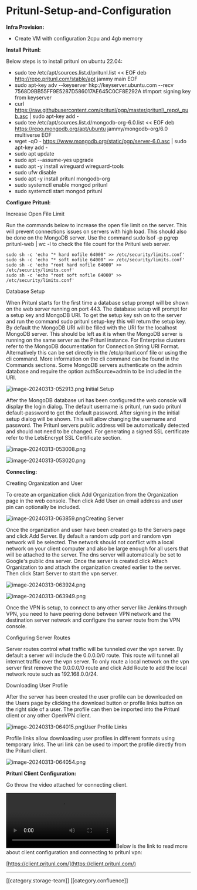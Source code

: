 # Pritunl-Setup-and-Configuration

**Infra Provision:**

* Create VM with configuration 2cpu and 4gb memory

**Install Pritunl:**

Below steps is to install pritunl on ubuntu 22.04:

* sudo tee /etc/apt/sources.list.d/pritunl.list << EOF deb http://repo.pritunl.com/stable/apt jammy main EOF
* sudo apt-key adv --keyserver hkp://keyserver.ubuntu.com --recv 7568D9BB55FF9E5287D586017AE645C0CF8E292A #Import signing key from keyserver
* curl https://raw.githubusercontent.com/pritunl/pgp/master/pritunl\_repo\_pub.asc | sudo apt-key add -
* sudo tee /etc/apt/sources.list.d/mongodb-org-6.0.list << EOF deb https://repo.mongodb.org/apt/ubuntu jammy/mongodb-org/6.0 multiverse EOF
* wget -qO - https://www.mongodb.org/static/pgp/server-6.0.asc | sudo apt-key add -
* sudo apt update
* sudo apt --assume-yes upgrade
* sudo apt -y install wireguard wireguard-tools
* sudo ufw disable
* sudo apt -y install pritunl mongodb-org
* sudo systemctl enable mongod pritunl
* sudo systemctl start mongod pritunl

**Configure Pritunl:**

Increase Open File Limit

Run the commands below to increase the open file limit on the server. This will prevent connections issues on servers with high load. This should also be done on the MongoDB server. Use the command sudo lsof -p pgrep pritunl-web | wc -l to check the file count for the Pritunl web server.

```
sudo sh -c 'echo "* hard nofile 64000" >> /etc/security/limits.conf'
sudo sh -c 'echo "* soft nofile 64000" >> /etc/security/limits.conf'
sudo sh -c 'echo "root hard nofile 64000" >> /etc/security/limits.conf'
sudo sh -c 'echo "root soft nofile 64000" >> /etc/security/limits.conf'
```

Database Setup

When Pritunl starts for the first time a database setup prompt will be shown on the web server running on port 443. The database setup will prompt for a setup key and MongoDB URI. To get the setup key ssh on to the server and run the command sudo pritunl setup-key this will return the setup key. By default the MongoDB URI will be filled with the URI for the localhost MongoDB server. This should be left as it is when the MongoDB server is running on the same server as the Pritunl instance. For Enterprise clusters refer to the MongoDB documentation for Connection String URI Format. Alternatively this can be set directly in the /etc/pritunl.conf file or using the cli command. More information on the cli command can be found in the Commands sections. Some MongoDB servers authenticate on the admin database and require the option authSource=admin to be included in the URI.

![image-20240313-052913.png](../../../../DevOpsFull/AllDocs/images/storage/image-20240313-052913.png) Initial Setup

After the MongoDB database uri has been configured the web console will display the login dialog. The default username is pritunl, run sudo pritunl default-password to get the default password. After signing in the initial setup dialog will be shown. This will allow changing the username and password. The Pritunl servers public address will be automatically detected and should not need to be changed. For generating a signed SSL certificate refer to the LetsEncrypt SSL Certificate section.

![image-20240313-053008.png](../../../../DevOpsFull/AllDocs/images/storage/image-20240313-053008.png)

![image-20240313-053020.png](../../../../DevOpsFull/AllDocs/images/storage/image-20240313-053020.png)

**Connecting:**

Creating Organization and User

To create an organization click Add Organization from the Organization page in the web console. Then click Add User an email address and user pin can optionally be included.

![image-20240313-063859.png](../../../../DevOpsFull/AllDocs/images/storage/image-20240313-063859.png)Creating Server

Once the organization and user have been created go to the Servers page and click Add Server. By default a random udp port and random vpn network will be selected. The network should not conflict with a local network on your client computer and also be large enough for all users that will be attached to the server. The dns server will automatically be set to Google's public dns server. Once the server is created click Attach Organization to and attach the organization created earlier to the server. Then click Start Server to start the vpn server.

![image-20240313-063924.png](../../../../DevOpsFull/AllDocs/images/storage/image-20240313-063924.png)

![image-20240313-063949.png](../../../../DevOpsFull/AllDocs/images/storage/image-20240313-063949.png)

Once the VPN is setup, to connect to any other server like Jenkins through VPN, you need to have peering done between VPN network and the destination server network and configure the server route from the VPN console.

Configuring Server Routes

Server routes control what traffic will be tunneled over the vpn server. By default a server will include the 0.0.0.0/0 route. This route will tunnel all internet traffic over the vpn server. To only route a local network on the vpn server first remove the 0.0.0.0/0 route and click Add Route to add the local network route such as 192.168.0.0/24.

Downloading User Profile

After the server has been created the user profile can be downloaded on the Users page by clicking the download button or profile links button on the right side of a user. The profile can then be imported into the Pritunl client or any other OpenVPN client.

![image-20240313-064015.png](../../../../DevOpsFull/AllDocs/images/storage/image-20240313-064015.png)User Profile Links

Profile links allow downloading user profiles in different formats using temporary links. The uri link can be used to import the profile directly from the Pritunl client.

![image-20240313-064054.png](../../../../DevOpsFull/AllDocs/images/storage/image-20240313-064054.png)

**Pritunl Client Configuration:**

Go throw the video attached for connecting client.

![pritunl.webm](../../../../DevOpsFull/AllDocs/images/storage/pritunl.webm)Below is the link to read more about client configuration and connecting to pritunl vpn:

[https://client.pritunl.com/](https://client.pritunl.com/)

***

\[\[category.storage-team]] \[\[category.confluence]]
